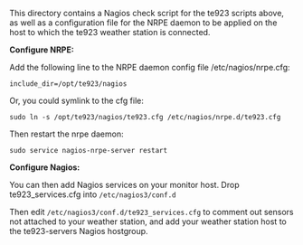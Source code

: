
This directory contains a Nagios check script for the te923 scripts above, as well as a configuration
file for the NRPE daemon to be applied on the host to which the te923 weather station is connected.

**Configure NRPE:**

Add the following line to the NRPE daemon config file /etc/nagios/nrpe.cfg:

```
include_dir=/opt/te923/nagios
```

Or, you could symlink to the cfg file:

```
sudo ln -s /opt/te923/nagios/te923.cfg /etc/nagios/nrpe.d/te923.cfg
```

Then restart the nrpe daemon:

```
sudo service nagios-nrpe-server restart
```

**Configure Nagios:**

You can then add Nagios services on your monitor host.  Drop te923_services.cfg into 
`/etc/nagios3/conf.d`

Then edit `/etc/nagios3/conf.d/te923_services.cfg` to comment out sensors not attached to your
weather station, and add your weather station host to the te923-servers Nagios hostgroup.
